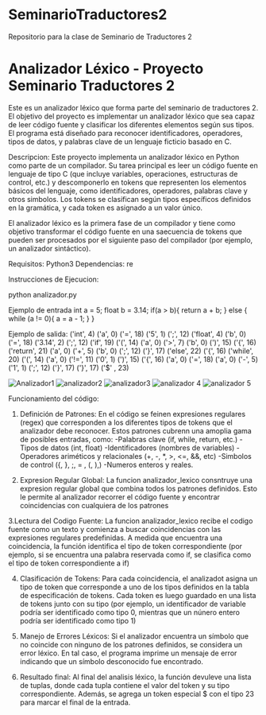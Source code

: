 # SeminarioTraductores2
Repositorio para la clase de Seminario de Traductores 2 

# Analizador Léxico - Proyecto Seminario Traductores 2

Este es un analizador léxico que forma parte del seminario de traductores 2. El objetivo del proyecto es implementar un analizador léxico que sea capaz de leer código fuente y clasificar los diferentes elementos según sus tipos. El programa está diseñado para reconocer identificadores, operadores, tipos de datos, y palabras clave de un lenguaje ficticio basado en C.

Descripcion:
Este proyecto implementa un analizador léxico en Python como parte de un compilador. Su tarea principal es leer un código fuente en lenguaje de tipo C (que incluye variables, operaciones, estructuras de control, etc.) y descomponerlo en tokens que representen los elementos básicos del lenguaje, como identificadores, operadores, palabras clave y otros simbolos. Los tokens se clasifican según tipos específicos definidos en la gramática, y cada token es asignado a un valor único.

El analizador léxico es la primera fase de un compilador y tiene como objetivo transformar el código fuente en una saecuencia de tokens que pueden ser procesados por el siguiente paso del compilador (por ejemplo, un analizador sintáctico).


Requisitos: 
  Python3
  Dependencias: re

Instrucciones de Ejecucion:

python analizador.py

Ejemplo de entrada
int a = 5;
float b = 3.14;
if(a > b){
    return a + b;
} else {
    while (a != 0){
        a = a - 1;
    }
}

Ejemplo de salida:
('int', 4)
('a', 0)
('=', 18)
('5', 1)
(';', 12)
('float', 4)
('b', 0)
('=', 18)
('3.14', 2)
(';', 12)
('if', 19)
('(', 14)
('a', 0)
('>', 7)
('b', 0)
(')', 15)
('{', 16)
('return', 21)
('a', 0)
('+', 5)
('b', 0)
(';', 12)
('}', 17)
('else', 22)
('{', 16)
('while', 20)
('(', 14)
('a', 0)
('!=', 11)
('0', 1)
(')', 15)
('{', 16)
('a', 0)
('=', 18)
('a', 0)
('-', 5)
('1', 1)
(';', 12)
('}', 17)
('}', 17)
('$' , 23)

![Analizador1](https://github.com/user-attachments/assets/c79eadf5-a978-4a0d-8f57-fac7202f265e)
![analizador2](https://github.com/user-attachments/assets/66dff6f6-5a0d-40cc-b245-b8548d6ca8fc)
![analizador3](https://github.com/user-attachments/assets/a458df75-e743-4542-ad73-51bebdd8b0ae)
![analizador 4](https://github.com/user-attachments/assets/fd585b46-4833-4135-87d6-d4954028f359)
![analizador 5](https://github.com/user-attachments/assets/f5b6a853-9df7-47a0-a400-3abaff0f3f28)

Funcionamiento del código:

1. Definición de Patrones: En el código se feinen expresiones regulares (regex) que corresponden a los diferentes tipos de tokens que el analizador debe reconocer. Estos patrones cubrenn una amoplia gama de posibles entradas, como:
-Palabras clave (if, while, return, etc.)
-Tipos de datos (int, float)
-Identificadores (nombres de variables)
-Operadores ariméticos y relacionales (+, -, *, >, <=, &&, etc)
-Simbolos de control ({, }, ;, = , (, ),)
-Numeros enteros y reales.

2. Expresion Regular Global:
La funcion analizador_lexico consntruye una expresion regular global que combina todos los patrones definidos. Esto le permite al analizador recorrer el código fuente y encontrar coincidencias con cualquiera de los patrones

3.Lectura del Codigo Fuente: La funcion analizador_lexico recibe el codigo fuente como un texto y comienza a buscar coincidencias con las expresiones regulares predefinidas. A medida que encuentra una coincidencia, la función identifica el tipo de token correspondiente (por ejemplo, si se encuentra una palabra reservada como if, se clasifica como el tipo de token correspondiente a if)

4. Clasificación de Tokens: Para cada coincidencia, el analizadot asigna un tipo de token que corresponde a uno de los tipos definidos en la tabla de especificación de tokens. Cada token es luego guardado en una lista de tokens junto con su tipo (por ejemplo, un identificador de variable podría ser identificado como tipo 0, mientras que un núnero entero podría ser identificado como tipo 1)

5. Manejo de Errores Léxicos: Si el analizador encuentra un símbolo que no coincide con ninguno de los patrones definidos, se considera un error léxico. En tal caso, el programa imprime un mensaje de error indicando que un símbolo desconocido fue encontrado.

6. Resultado final: Al final del analisis léxico, la función devuleve una lista de tuplas, donde cada tupla contiene el valor del token y su tipo correspondiente. Además, se agrega un token especial $ con el tipo 23 para marcar el final de la entrada.






